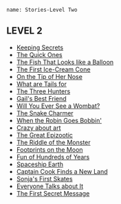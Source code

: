 ```ngMeta
name: Stories-Level Two 
```
## LEVEL 2
* [Keeping Secrets](https://drive.google.com/open?id=0B1XBdeTOOHL3dmxPdkRpSVZJNHc)
* [The Quick Ones](https://drive.google.com/open?id=0B1XBdeTOOHL3VThGc2xteThlNWc)
* [The Fish That Looks like a Balloon](https://drive.google.com/open?id=0B1XBdeTOOHL3MFhUTDY3Uks5eDA)
* [The First Ice-Cream Cone](https://drive.google.com/open?id=0B1XBdeTOOHL3MnQzZk5QRm45Rlk)
* [On the Tip of Her Nose](https://drive.google.com/open?id=0B1XBdeTOOHL3RWVzRTMxSWFqWU0)
* [What are Tails for](https://drive.google.com/open?id=0B1XBdeTOOHL3ckRkTWI4eHZIazQ)
* [The Three Hunters](https://drive.google.com/open?id=0B1XBdeTOOHL3dkp3dWMwTVZtTlE)
* [Gail's Best Friend](https://drive.google.com/open?id=0B1XBdeTOOHL3WWx4a0hDZDZQbUE)
* [Will You Ever See a Wombat?](https://drive.google.com/open?id=0B1XBdeTOOHL3S3Z0OHZpWVl2QjA)
* [The Snake Charmer](https://drive.google.com/open?id=0B1XBdeTOOHL3Q1lZdG5xcHRtWjA)
* [When the Robin Goes Bobbin'](https://drive.google.com/open?id=0B1XBdeTOOHL3VjZpUzU4aXl1LTA)
* [Crazy about art](https://drive.google.com/open?id=0B1XBdeTOOHL3ZFVTQXd6TmZfSW8)
* [The Great Epizootic](https://drive.google.com/open?id=0B1XBdeTOOHL3Y1dENkl1aUtyU1E)
* [The Riddle of the Monster](https://drive.google.com/open?id=0B1XBdeTOOHL3TXh3aHNUOG4tMnc)
* [Footprints on the Moon](https://drive.google.com/open?id=0B1XBdeTOOHL3YTg3RmVMb3N4bU0)
* [Fun of Hundreds of Years](https://drive.google.com/open?id=0B1XBdeTOOHL3ZmhUU1YzY1lJSWc)
* [Spaceship Earth](https://drive.google.com/open?id=0B1XBdeTOOHL3YlhyM3hyVzFKeWM)
* [Captain Cook Finds a New Land](https://drive.google.com/open?id=0B1XBdeTOOHL3VjB4ZndvN1BhU0E)
* [Sonja's First Skates](https://drive.google.com/open?id=0B1XBdeTOOHL3V1JuZkpJRWN4Z2s)
* [Everyone Talks about It](https://drive.google.com/open?id=0B1XBdeTOOHL3QldfZEY2OUpLdm8)
* [The First Secret Message](https://drive.google.com/open?id=0B1XBdeTOOHL3QTZpUmtSZEZLT1U)
